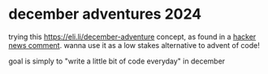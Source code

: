 # december adventures 2024

trying this https://eli.li/december-adventure concept, as found in a [hacker news comment](https://news.ycombinator.com/item?id=42288283). wanna use it as a low stakes alternative to advent of code!

goal is simply to "write a little bit of code everyday" in december
